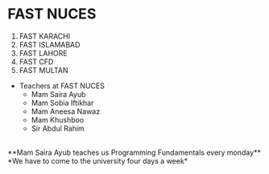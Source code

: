 # FAST NUCES 
1. FAST KARACHI
2. FAST ISLAMABAD
3. FAST LAHORE
4. FAST CFD
5. FAST MULTAN
- Teachers at FAST NUCES
  - Mam Saira Ayub
  - Mam Sobia Iftikhar
  - Mam Aneesa Nawaz
  - Mam Khushboo
  - Sir Abdul Rahim
<br>
**Mam Saira Ayub teaches us Programming Fundamentals every monday**
<br>
*We have to come to the university four days a week*
